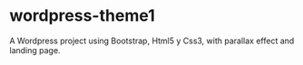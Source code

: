 # wordpress-theme1
A Wordpress project using Bootstrap, Html5 y Css3, with parallax effect and landing page.
